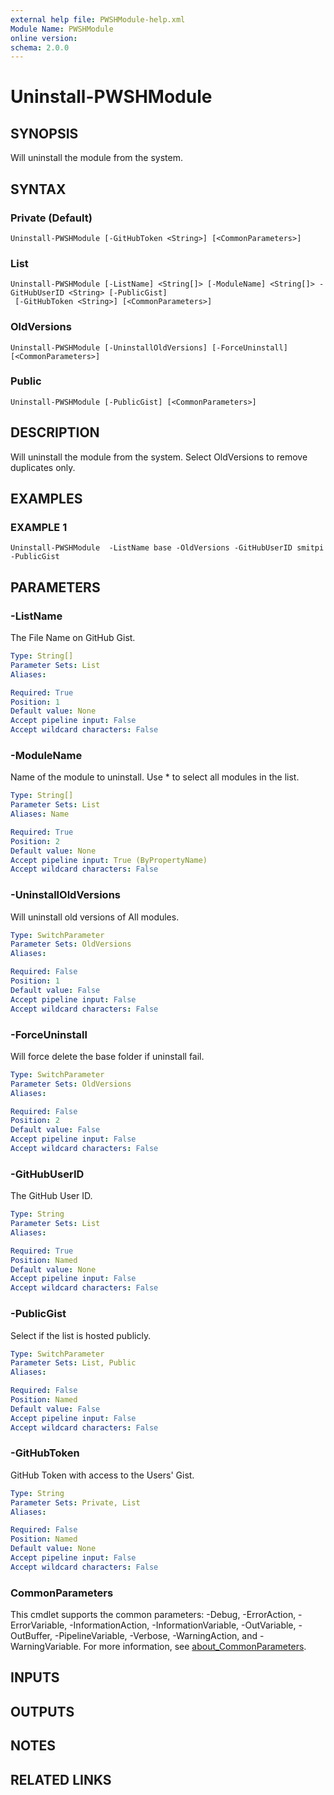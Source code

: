 ```yaml
---
external help file: PWSHModule-help.xml
Module Name: PWSHModule
online version:
schema: 2.0.0
---
```


# Uninstall-PWSHModule

## SYNOPSIS
Will uninstall the module from the system.

## SYNTAX

### Private (Default)
```
Uninstall-PWSHModule [-GitHubToken <String>] [<CommonParameters>]
```

### List
```
Uninstall-PWSHModule [-ListName] <String[]> [-ModuleName] <String[]> -GitHubUserID <String> [-PublicGist]
 [-GitHubToken <String>] [<CommonParameters>]
```

### OldVersions
```
Uninstall-PWSHModule [-UninstallOldVersions] [-ForceUninstall] [<CommonParameters>]
```

### Public
```
Uninstall-PWSHModule [-PublicGist] [<CommonParameters>]
```

## DESCRIPTION
Will uninstall the module from the system.
Select OldVersions to remove duplicates only.

## EXAMPLES

### EXAMPLE 1
```
Uninstall-PWSHModule  -ListName base -OldVersions -GitHubUserID smitpi -PublicGist
```

## PARAMETERS

### -ListName
The File Name on GitHub Gist.

```yaml
Type: String[]
Parameter Sets: List
Aliases:

Required: True
Position: 1
Default value: None
Accept pipeline input: False
Accept wildcard characters: False
```

### -ModuleName
Name of the module to uninstall.
Use * to select all modules in the list.

```yaml
Type: String[]
Parameter Sets: List
Aliases: Name

Required: True
Position: 2
Default value: None
Accept pipeline input: True (ByPropertyName)
Accept wildcard characters: False
```

### -UninstallOldVersions
Will uninstall old versions of All modules.

```yaml
Type: SwitchParameter
Parameter Sets: OldVersions
Aliases:

Required: False
Position: 1
Default value: False
Accept pipeline input: False
Accept wildcard characters: False
```

### -ForceUninstall
Will force delete the base folder if uninstall fail.

```yaml
Type: SwitchParameter
Parameter Sets: OldVersions
Aliases:

Required: False
Position: 2
Default value: False
Accept pipeline input: False
Accept wildcard characters: False
```

### -GitHubUserID
The GitHub User ID.

```yaml
Type: String
Parameter Sets: List
Aliases:

Required: True
Position: Named
Default value: None
Accept pipeline input: False
Accept wildcard characters: False
```

### -PublicGist
Select if the list is hosted publicly.

```yaml
Type: SwitchParameter
Parameter Sets: List, Public
Aliases:

Required: False
Position: Named
Default value: False
Accept pipeline input: False
Accept wildcard characters: False
```

### -GitHubToken
GitHub Token with access to the Users' Gist.

```yaml
Type: String
Parameter Sets: Private, List
Aliases:

Required: False
Position: Named
Default value: None
Accept pipeline input: False
Accept wildcard characters: False
```

### CommonParameters
This cmdlet supports the common parameters: -Debug, -ErrorAction, -ErrorVariable, -InformationAction, -InformationVariable, -OutVariable, -OutBuffer, -PipelineVariable, -Verbose, -WarningAction, and -WarningVariable. For more information, see [about_CommonParameters](http://go.microsoft.com/fwlink/?LinkID=113216).

## INPUTS

## OUTPUTS

## NOTES

## RELATED LINKS

